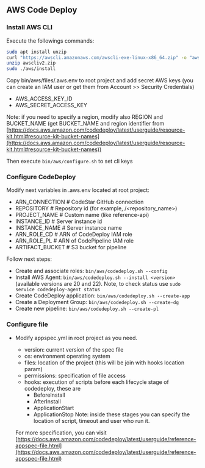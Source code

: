 ## AWS Code Deploy

### Install AWS CLI

Execute the followings commands:

```bash
sudo apt install unzip
curl "https://awscli.amazonaws.com/awscli-exe-linux-x86_64.zip" -o "awscliv2.zip"
unzip awscliv2.zip
sudo ./aws/install
```

Copy bin/aws/files/.aws.env to root project and add secret AWS keys (you can create an IAM user or get them from Account >> Security Credentials)
-   AWS_ACCESS_KEY_ID
-   AWS_SECRET_ACCESS_KEY

Note: if you need to specify a region, modify also REGION and BUCKET_NAME (get BUCKET_NAME and region identifier from [https://docs.aws.amazon.com/codedeploy/latest/userguide/resource-kit.html#resource-kit-bucket-names](https://docs.aws.amazon.com/codedeploy/latest/userguide/resource-kit.html#resource-kit-bucket-names))

Then execute `bin/aws/configure.sh` to set cli keys

### Configure CodeDeploy

Modify next variables in .aws.env located at root project:
-   ARN_CONNECTION # CodeStar GitHub connection
-   REPOSITORY # Repository id (for example, <user>/<repository_name>)
-   PROJECT_NAME # Custom name (like reference-api)
-   INSTANCE_ID # Server instance id
-   INSTANCE_NAME # Server instance name
-   ARN_ROLE_CD # ARN of CodeDeploy IAM role 
-   ARN_ROLE_PL # ARN of CodePipeline IAM role
-   ARTIFACT_BUCKET # S3 bucket for pipeline

Follow next steps:
-   Create and associate roles: `bin/aws/codedeploy.sh --config`
-   Install AWS Agent: `bin/aws/codedeploy.sh --install <version>` (available versions are 20 and 22). Note, to check status use `sudo service codedeploy-agent status`
-   Create CodeDeploy application: `bin/aws/codedeploy.sh --create-app`
-   Create a Deployment Group: `bin/aws/codedeploy.sh --create-dg`
-   Create new pipeline: `bin/aws/codedeploy.sh --create-pl`

### Configure file

-   Modify appspec.yml in root project as you need.
	-	version: current version of the spec file
	-	os: environment operating system
	-	files: location of the project (this will be join with hooks location param)
	-	permissions: specification of file access
	-	hooks: execution of scripts before each lifecycle stage of codedeploy, these are
		-	BeforeInstall
		-	AfterInstall
		-	ApplicationStart
		-	ApplicationStop
		Note: inside these stages you can specify the location of script, timeout and user who run it.
		
	For more specification, you can visit [https://docs.aws.amazon.com/codedeploy/latest/userguide/reference-appspec-file.html](https://docs.aws.amazon.com/codedeploy/latest/userguide/reference-appspec-file.html)